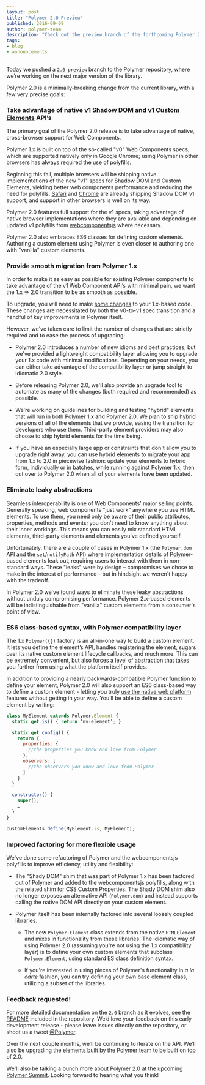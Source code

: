 ```yaml
---
layout: post
title: "Polymer 2.0 Preview"
published: 2016-09-09
author: polymer-team
description: "Check out the preview branch of the forthcoming Polymer 2.0 release."
tags:
- blog
- announcements
---
```


Today we pushed a [`2.0-preview`](https://github.com/polymer/polymer/tree/2.0-preview) branch to the Polymer repository, where we’re working on the next major version of the library.

Polymer 2.0 is a minimally-breaking change from the current library, with a few very precise goals:

### Take advantage of native [v1 Shadow DOM](https://developers.google.com/web/fundamentals/primers/shadowdom/) and [v1 Custom Elements](https://developers.google.com/web/fundamentals/primers/customelements/) API’s

The primary goal of the Polymer 2.0 release is to take advantage of native, cross-browser support for Web Components.

Polymer 1.x is built on top of the so-called "v0" Web Components specs, which are supported natively only in Google Chrome; using Polymer in other browsers has always required the use of polyfills.

Beginning this fall, multiple browsers will be shipping native implementations of the new "v1" specs for Shadow DOM and Custom Elements, yielding better web components performance and reducing the need for polyfills. [Safari](https://developer.apple.com/library/prerelease/content/releasenotes/General/WhatsNewInSafari/Articles/Safari_10_0.html#//apple_ref/doc/uid/TP40014305-CH11-DontLinkElementID_5) and  [Chrome](https://www.chromestatus.com/features/4667415417847808) are already shipping Shadow DOM v1 support, and support in other browsers is well on its way.

Polymer 2.0 features full support for the v1 specs, taking advantage of native browser implementations where they are available and depending on updated v1 polyfills from [webcomponentsjs](https://github.com/webcomponents/webcomponentsjs/tree/v1) where necessary.

Polymer 2.0 also embraces ES6 classes for defining custom elements. Authoring a custom element using Polymer is even closer to authoring one with "vanilla" custom elements.

### Provide smooth migration from Polymer 1.x

In order to make it as easy as possible for existing Polymer components to take advantage of the v1 Web Component API’s with minimal pain, we want the 1.x => 2.0 transition to be as smooth as possible.

To upgrade, you will need to make [some changes](https://github.com/Polymer/polymer/tree/2.0-preview#breaking-changes) to your 1.x-based code. These changes are necessitated by both the v0-to-v1 spec transition and a handful of key improvements in Polymer itself.

However, we've taken care to limit the number of changes that are strictly required and to ease the process of upgrading:

* Polymer 2.0 introduces a number of new idioms and best practices, but we've provided a lightweight compatibility layer allowing you to upgrade your 1.x code with minimal modifications. Depending on your needs, you can either take advantage of the compatibility layer or jump straight to idiomatic 2.0 style.

* Before releasing Polymer 2.0, we'll also provide an upgrade tool to automate as many of the changes (both required and recommended) as possible.

* We're working on guidelines for building and testing "hybrid" elements that will run in both Polymer 1.x and Polymer 2.0. We plan to ship hybrid versions of all of the elements that we provide, easing the transition for developers who use them. Third-party element providers may also choose to ship hybrid elements for the time being.

* If you have an especially large app or constraints that don't allow you to upgrade right away, you can use hybrid elements to migrate your app from 1.x to 2.0 in piecewise fashion: update your elements to hybrid form, individually or in batches, while running against Polymer 1.x; then cut over to Polymer 2.0 when all of your elements have been updated.



### Eliminate leaky abstractions

Seamless interoperability is one of Web Components' major selling points. Generally speaking, web components "just work" anywhere you use HTML elements. To use them, you need only be aware of their public attributes, properties, methods and events; you don't need to know anything about their inner workings. This means you can easily mix standard HTML elements, third-party elements and elements you've defined yourself.

Unfortunately, there are a couple of cases in Polymer 1.x (the `Polymer.dom` API and the `set`/`notifyPath` API) where implementation details of Polymer-based elements leak out, requiring users to interact with them in non-standard ways. These "leaks" were by design – compromises we chose to make in the interest of performance – but in hindsight we weren't happy with the tradeoff.

In Polymer 2.0 we've found ways to eliminate these leaky abstractions without unduly compromising performance. Polymer 2.x-based elements will be indistinguishable from "vanilla" custom elements from a consumer's point of view.

### ES6 class-based syntax, with Polymer compatibility layer

The 1.x `Polymer({})` factory is an all-in-one way to build a custom element. It lets you define the element’s API, handles registering the element, sugars over its native custom element lifecycle callbacks, and much more. This can be extremely convenient, but also forces a level of abstraction that takes you further from using what the platform itself provides.

In addition to providing a nearly backwards-compatible Polymer function to define your element, Polymer 2.0 will also support an ES6 class-based way to define a custom element - letting you truly [use the native web platform](https://www.polymer-project.org/about) features without getting in your way. You’ll be able to define a custom element by writing:

```js
class MyElement extends Polymer.Element {
  static get is() { return ‘my-element’; }

  static get config() {
    return {
      properties: {
        //the properties you know and love from Polymer
      },
      observers: [
        //the observers you know and love from Polymer
      ]
    }
  }

  constructor() {
    super();
    …
  }
}

customElements.define(MyElement.is, MyElement);
```


### Improved factoring for more flexible usage

We've done some refactoring of Polymer and the webcomponentsjs polyfills to improve efficiency, utility and flexibility:

* The "Shady DOM" shim that was part of Polymer 1.x has been factored out of Polymer and added to the webcomponentsjs polyfills, along with the related shim for CSS Custom Properties. The Shady DOM shim also no longer exposes an alternative API (`Polymer.dom`) and instead supports calling the native DOM API directly on your custom element.

* Polymer itself has been internally factored into several loosely coupled libraries.

  * The new `Polymer.Element` class extends from the native `HTMLElement` and mixes in functionality from these libraries. The idiomatic way of using Polymer 2.0 (assuming you're not using the 1.x compatibility layer) is to define your own custom elements that subclass `Polymer.Element`, using standard ES class definition syntax.

  * If you're interested in using pieces of Polymer's functionality in _a la carte_ fashion, you can try defining your own base element class, utilizing a subset of the libraries.


### Feedback requested!

For more detailed documentation on the `2.0` branch as it evolves, see the [README](https://github.com/Polymer/polymer/blob/2.0-preview/README.md) included in the repository. We’d love your feedback on this early development release - please leave issues directly on the repository, or shoot us a tweet [@Polymer](https://www.twitter.com/polymer).

Over the next couple months, we’ll be continuing to iterate on the API. We’ll also be upgrading the [elements built by the Polymer team](https://elements.polymer-project.org) to be built on top of 2.0.

We'll also be talking a bunch more about Polymer 2.0 at the upcoming <a href="/summit-2016/" target="_blank">Polymer Summit</a>. Looking forward to hearing what you think!

